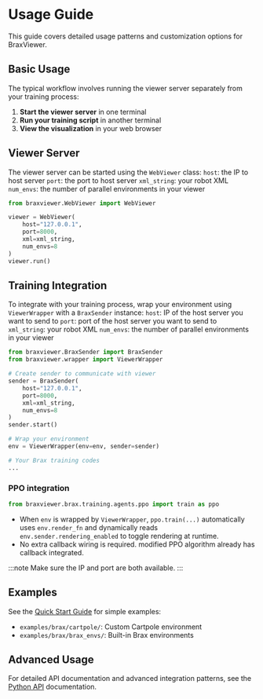 # Usage Guide

This guide covers detailed usage patterns and customization options for BraxViewer.

## Basic Usage

The typical workflow involves running the viewer server separately from your training process:

1. **Start the viewer server** in one terminal
2. **Run your training script** in another terminal
3. **View the visualization** in your web browser

## Viewer Server

The viewer server can be started using the `WebViewer` class:
`host`: the IP to host server
`port`: the port to host server
`xml_string`: your robot XML
`num_envs`: the number of parallel environments in your viewer

```python
from braxviewer.WebViewer import WebViewer

viewer = WebViewer(
    host="127.0.0.1",
    port=8000,
    xml=xml_string,
    num_envs=8
)
viewer.run()
```

## Training Integration

To integrate with your training process, wrap your environment using `ViewerWrapper` with a `BraxSender` instance:
`host`: IP of the host server you want to send to
`port`: port of the host server you want to send to
`xml_string`: your robot XML
`num_envs`: the number of parallel environments in your viewer


```python
from braxviewer.BraxSender import BraxSender
from braxviewer.wrapper import ViewerWrapper

# Create sender to communicate with viewer
sender = BraxSender(
    host="127.0.0.1",
    port=8000,
    xml=xml_string,
    num_envs=8
)
sender.start()

# Wrap your environment
env = ViewerWrapper(env=env, sender=sender)

# Your Brax training codes
...
```

### PPO integration

```python
from braxviewer.brax.training.agents.ppo import train as ppo
```

- When `env` is wrapped by `ViewerWrapper`, `ppo.train(...)` automatically uses `env.render_fn` and dynamically reads `env.sender.rendering_enabled` to toggle rendering at runtime.
- No extra callback wiring is required. modified PPO algorithm already has callback integrated.

:::note
Make sure the IP and port are both available.
:::

## Examples

See the [Quick Start Guide](quick-start) for simple examples:
- `examples/brax/cartpole/`: Custom Cartpole environment
- `examples/brax/brax_envs/`: Built-in Brax environments

## Advanced Usage

For detailed API documentation and advanced integration patterns, see the [Python API](python-api) documentation.
